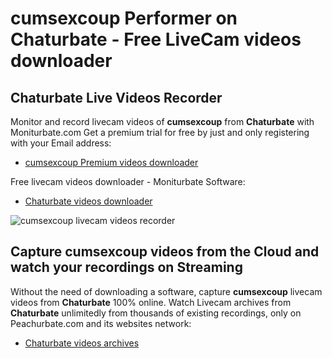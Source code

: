# cumsexcoup Performer on Chaturbate - Free LiveCam videos downloader

## Chaturbate Live Videos Recorder

Monitor and record livecam videos of **cumsexcoup** from **Chaturbate** with Moniturbate.com
Get a premium trial for free by just and only registering with your Email address:
* [cumsexcoup Premium videos downloader](https://moniturbate.com/request-demo-licence-key.html)

Free livecam videos downloader - Moniturbate Software:
* [Chaturbate videos downloader](https://moniturbate.com/moniturbate-download-software.html)

![cumsexcoup livecam videos recorder](https://peachurnet.com/templates/moniturbate-software.png)


## Capture cumsexcoup videos from the Cloud and watch your recordings on Streaming

Without the need of downloading a software, capture **cumsexcoup** livecam videos from **Chaturbate** 100% online.
Watch Livecam archives from **Chaturbate** unlimitedly from thousands of existing recordings, only on Peachurbate.com and its websites network:
* [Chaturbate videos archives](https://peachurnet.com/)